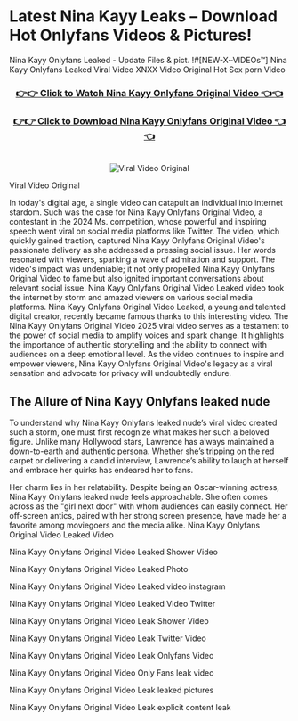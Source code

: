 # Latest Nina Kayy Leaks – Download Hot Onlyfans Videos & Pictures!

Nina Kayy Onlyfans Leaked - Update Files & pict. !#[NEW-X~VIDEOs™] Nina Kayy Onlyfans Leaked Viral Video XNXX Video Original Hot Sex porn Video
<br>
<div align="center">
<h3><a href="https://links2leaks.com?utm_source=ninakayy&utm_medium=gitlong" rel="nofollow">👉👉 Click to Watch Nina Kayy Onlyfans Original Video 👈👈</a></h3>
<h3><a href="https://links2leaks.com?utm_source=ninakayy&utm_medium=gitlong" rel="nofollow">👉👉 Click to Download Nina Kayy Onlyfans Original Video 👈👈</a></h3>
<br>
<a href="https://links2leaks.com?utm_source=ninakayy&utm_medium=gitlong" rel="nofollow"><img src="https://i.ibb.co/Gkj2r4b/banner.png" alt="Viral Video Original" style="max-width: 100%; display: inline-block;" data-target="animated-image.originalImage"></a>
</div>

Viral Video Original

In today's digital age, a single video can catapult an individual into internet stardom. Such was the case for Nina Kayy Onlyfans Original Video, a contestant in the 2024 Ms. competition, whose powerful and inspiring speech went viral on social media platforms like Twitter.
The video, which quickly gained traction, captured Nina Kayy Onlyfans Original Video's passionate delivery as she addressed a pressing social issue. Her words resonated with viewers, sparking a wave of admiration and support. The video's impact was undeniable; it not only propelled Nina Kayy Onlyfans Original Video to fame but also ignited important conversations about relevant social issue.
Nina Kayy Onlyfans Original Video Leaked video took the internet by storm and amazed viewers on various social media platforms. Nina Kayy Onlyfans Original Video Leaked, a young and talented digital creator, recently became famous thanks to this interesting video.
The Nina Kayy Onlyfans Original Video 2025 viral video serves as a testament to the power of social media to amplify voices and spark change. It highlights the importance of authentic storytelling and the ability to connect with audiences on a deep emotional level. As the video continues to inspire and empower viewers, Nina Kayy Onlyfans Original Video's legacy as a viral sensation and advocate for privacy will undoubtedly endure.

<h2>The Allure of Nina Kayy Onlyfans leaked nude</h2>


To understand why Nina Kayy Onlyfans leaked nude’s viral video created such a storm, one must first recognize what makes her such a beloved figure. Unlike many Hollywood stars, Lawrence has always maintained a down-to-earth and authentic persona. Whether she’s tripping on the red carpet or delivering a candid interview, Lawrence’s ability to laugh at herself and embrace her quirks has endeared her to fans.

Her charm lies in her relatability. Despite being an Oscar-winning actress, Nina Kayy Onlyfans leaked nude feels approachable. She often comes across as the "girl next door" with whom audiences can easily connect. Her off-screen antics, paired with her strong screen presence, have made her a favorite among moviegoers and the media alike.
Nina Kayy Onlyfans Original Video Leaked Video

Nina Kayy Onlyfans Original Video Leaked Shower Video

Nina Kayy Onlyfans Original Video Leaked Photo

Nina Kayy Onlyfans Original Video Leaked video instagram

Nina Kayy Onlyfans Original Video Leaked Video Twitter

Nina Kayy Onlyfans Original Video Leak Shower Video

Nina Kayy Onlyfans Original Video Leak Twitter Video

Nina Kayy Onlyfans Original Video Leak Onlyfans Video

Nina Kayy Onlyfans Original Video Only Fans leak video

Nina Kayy Onlyfans Original Video Leak leaked pictures

Nina Kayy Onlyfans Original Video Leak explicit content leak